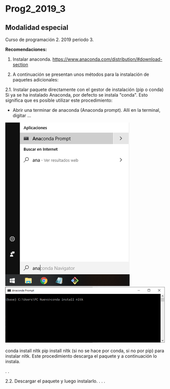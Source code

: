 # Prog2_2019_3
## Modalidad especial

Curso de programación 2.  2019 periodo 3.

**Recomendaciones:**
1. Instalar anaconda. https://www.anaconda.com/distribution/#download-section

2. A continuación se presentan unos métodos para la instalación de paquetes adicionales:

2.1. Instalar paquete directamente con el gestor de instalación (pip o conda)
Si ya se ha instalado Anaconda, por defecto se instala "conda".  Esto significa que es posible utilizar este procedimiento:
* Abrir una terminar de anaconda (Anaconda prompt).  Allí en la terminal, digitar ...

![Anaconda Prompt](/Images/prompt.png)  ![Anaconda Prompt install](/Images/prompt_install.png)

conda install nltk
pip install nltk (si no se hace por conda, si no por pip)
para instalar nltk. Este procedimiento descarga el paquete y a continuación lo instala.

.
.

2.2. Descargar el paquete y luego instalarlo.
.
.
.

